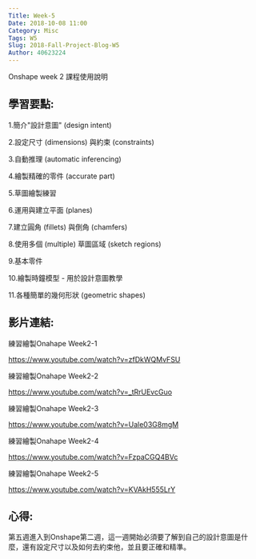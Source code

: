 ```yaml
---
Title: Week-5
Date: 2018-10-08 11:00
Category: Misc
Tags: W5
Slug: 2018-Fall-Project-Blog-W5
Author: 40623224
---
```


Onshape week 2 課程使用說明

<!-- PELICAN_END_SUMMARY -->

學習要點:
----

1.簡介"設計意圖" (design intent)

2.設定尺寸 (dimensions) 與約束 (constraints)

3.自動推理 (automatic inferencing)

4.繪製精確的零件 (accurate part)

5.草圖繪製練習

6.運用與建立平面 (planes)

7.建立圓角 (fillets) 與倒角 (chamfers)

8.使用多個 (multiple) 草圖區域 (sketch regions)

9.基本零件

10.繪製時鐘模型 - 用於設計意圖教學

11.各種簡單的幾何形狀 (geometric shapes)

影片連結:
----

練習繪製Onahape Week2-1

https://www.youtube.com/watch?v=zfDkWQMvFSU

練習繪製Onahape Week2-2

https://www.youtube.com/watch?v=_tRrUEvcGuo

練習繪製Onahape Week2-3

https://www.youtube.com/watch?v=Uale03G8mgM

練習繪製Onahape Week2-4

https://www.youtube.com/watch?v=FzpaCGQ4BVc

練習繪製Onahape Week2-5

https://www.youtube.com/watch?v=KVAkH555LrY

心得:
----

第五週進入到Onshape第二週，這一週開始必須要了解到自己的設計意圖是什麼，還有設定尺寸以及如何去約束他，並且要正確和精準。

